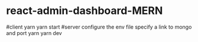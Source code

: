 # react-admin-dashboard-MERN

 #client 
          yarn
          yarn start
 #server
          configure the env file specify a link to mongo and port
          yarn
          yarn dev
